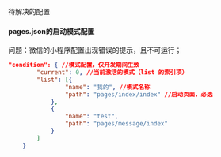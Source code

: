 待解决的配置
#### pages.json的启动模式配置
问题：微信的小程序配置出现错误的提示，且不可运行；
```json
"condition": { //模式配置，仅开发期间生效
		"current": 0, //当前激活的模式（list 的索引项）
		"list": [{
				"name": "我的", //模式名称
				"path": "pages/index/index" //启动页面，必选
			},
			{
				"name": "test",
				"path": "pages/message/index"
			}
		]
	}
```